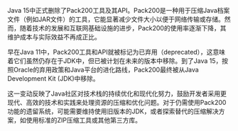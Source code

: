 Java 15中正式删除了Pack200工具及其API。Pack200是一种用于压缩Java档案文件（例如JAR文件）的工具，它能显著减少文件大小以便于网络传输或存储。然而，随着技术的发展和互联网基础设施的进步，Pack200的使用率逐渐下降，其维护成本与实际效益不再成正比。

早在Java 11中，Pack200工具和API就被标记为已弃用（deprecated），这意味着它们虽然仍存在于JDK中，但已被计划在未来的版本中移除。到了Java 15，按照Oracle的弃用政策和Java平台的进化路线，Pack200最终被从Java Development Kit (JDK)中移除。

这一变动反映了Java社区对技术栈的持续优化和现代化努力，鼓励开发者采用更现代、高效的技术和实践来处理资源的压缩和优化问题。对于仍需使用Pack200功能的遗留系统，可能需要维持使用旧版本的JDK，或者探索替代的压缩解决方案，如使用标准的ZIP压缩工具或其他第三方库。